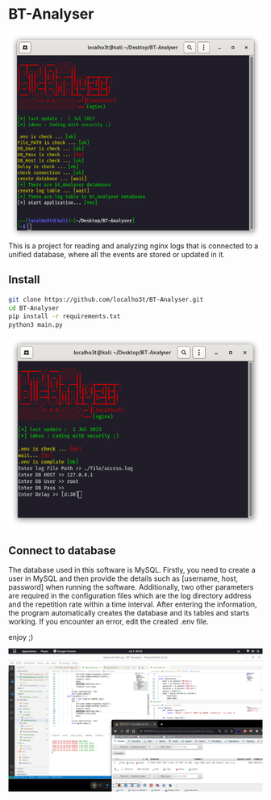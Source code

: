 # BT-Analyser

![title image](src/title.png)
This is a project for reading and analyzing nginx logs that is connected to a unified database, where all the events are stored or updated in it.

## Install

```bash
git clone https://github.com/localho3t/BT-Analyser.git
cd BT-Analyser
pip install -r requirements.txt
python3 main.py
```

![title image](src/.env_creator.png)

## Connect to database

The database used in this software is MySQL. Firstly, you need to create a user in MySQL and then provide the details such as [username, host, password] when running the software. Additionally, two other parameters are required in the configuration files which are the log directory address and the repetition rate within a time interval. After entering the information, the program automatically creates the database and its tables and starts working. If you encounter an error, edit the created .env file.

enjoy ;)

![title image](src/body.png)
